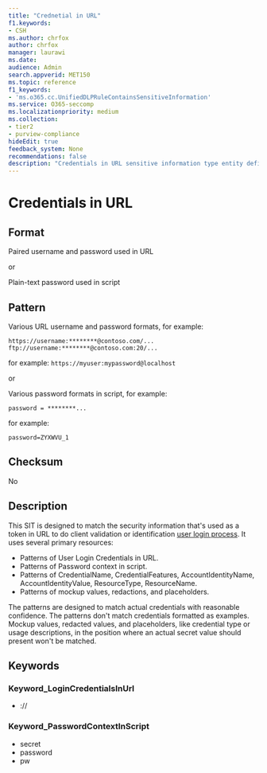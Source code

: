 ```yaml
---
title: "Crednetial in URL"
f1.keywords:
- CSH
ms.author: chrfox
author: chrfox
manager: laurawi
ms.date:
audience: Admin
search.appverid: MET150
ms.topic: reference
f1_keywords:
- 'ms.o365.cc.UnifiedDLPRuleContainsSensitiveInformation'
ms.service: O365-seccomp
ms.localizationpriority: medium
ms.collection:
- tier2
- purview-compliance
hideEdit: true
feedback_system: None
recommendations: false
description: "Credentials in URL sensitive information type entity definition."
---
```


# Credentials in URL

## Format

Paired username and password used in URL

or

Plain-text password used in script

## Pattern

Various URL username and password formats, for example: 

`https://username:********@contoso.com/...`
`ftp://username:********@contoso.com:20/...`

for example:
`https://myuser:mypassword@localhost`

or

Various password formats in script, for example: 

`password = ********...`

for example:

`password=ZYXWVU_1`

## Checksum

No

## Description

This SIT is designed to match the security information that's used as a token in URL to do client validation or identification [user login process](/azure/key-vault/quick-create-portal). It uses several primary resources:

- Patterns of User Login Credentials in URL.
- Patterns of Password context in script.
- Patterns of CredentialName, CredentialFeatures, AccountIdentityName, AccountIdentityValue, ResourceType, ResourceName.
- Patterns of mockup values, redactions, and placeholders.

The patterns are designed to match actual credentials with reasonable confidence. The patterns don't match credentials formatted as examples. Mockup values, redacted values, and placeholders, like credential type or usage descriptions, in the position where an actual secret value should present won't be matched.

## Keywords

### Keyword_LoginCredentialsInUrl

- ://

### Keyword_PasswordContextInScript

- secret
- password
- pw
